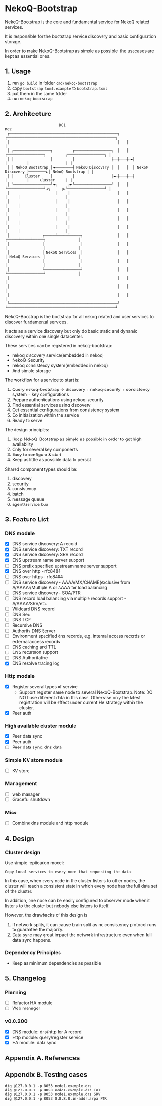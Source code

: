 # NekoQ-Bootstrap

NekoQ-Bootstrap is the core and fundamental service for NekoQ related services.

It is responsible for the bootstrap service discovery and basic configuration storage.

In order to make NekoQ-Bootstrap as simple as possible, the usecases are kept as essential ones.

## 1. Usage

1. run `go build` in folder `cmd/nekoq-bootstrap`
2. copy `bootstrap.toml.example` to `bootstrap.toml`
3. put them in the same folder
4. run `nekoq-bootstrap`

## 2. Architecture

```text
                         DC1                                                    DC2
 ┌──────────────────────────────────────────────────┐   ┌──────────────────────────────────────────────────┐
 │                                                  │   │                                                  │
 │ ┌─────────────────┐         ┌─────────────────┐  │   │  ┌─────────────────┐         ┌─────────────────┐ │
 │ │                 │         │                 ├──┼───┼─►│                 │         │                 │ │
 │ │ NekoQ Bootstrap │◄────────┤ NekoQ Discovery │  │   │  │ NekoQ Discovery ├────────►│ NekoQ Bootstrap │ │
 │ │     Cluster     │         │                 │◄─┼───┼──┤                 │         │     Cluster     │ │
 │ └─────────────────┘◄┐     ┌►└─────────────────┘  │   │  └─────────────────┘◄┐     ┌►└─────────────────┘ │
 │                     │     │                      │   │                      │     │                     │
 │                     │     │                      │   │                      │     │                     │
 │                     │     │                      │   │                      │     │                     │
 │                     │     │                      │   │                      │     │                     │
 │                     │     │                      │   │                      │     │                     │
 │               ┌─────┴─────┴─────┐                │   │                ┌─────┴─────┴─────┐               │
 │               │                 │                │   │                │                 │               │
 │               │ NekoQ Services  │                │   │                │ NekoQ Services  │               │
 │               │                 │                │   │                │                 │               │
 │               └─────────────────┘                │   │                └─────────────────┘               │
 │                                                  │   │                                                  │
 │                                                  │   │                                                  │
 │                                                  │   │                                                  │
 └──────────────────────────────────────────────────┘   └──────────────────────────────────────────────────┘

```

NekoQ-Boostrap is the bootstrap for all nekoq related and user services to discover fundamental services.

It acts as a service discovery but only do basic static and dynamic discovery within one single datacenter.

These services can be registered in nekoq-bootstrap:
* nekoq discovery service(embedded in nekoq)
* NekoQ-Security
* nekoq consistency system(embedded in nekoq)
* And simple storage

The workflow for a service to start is:
1. Query nekoq-bootstrap -> discovery + nekoq-security + consistency system + key configurations
2. Prepare authentications using nekoq-security
3. Find essential services using discovery
4. Get essential configurations from consistency system
5. Do initialization within the service
6. Ready to serve

The design principles:
1. Keep NekoQ-Bootstrap as simple as possible in order to get high availability
2. Only for several key components
3. Easy to configure & start
4. Keep as little as possible data to persist

Shared component types should be:
1. discovery
2. security
3. consistency
4. batch
5. message queue
6. agent/service bus

## 3. Feature List

### DNS module

* [X] DNS service discovery: A record
* [X] DNS service discovery: TXT record
* [X] DNS service discovery: SRV record
* [X] DNS upstream name server support
* [ ] DNS prefix specified upstream name server support
* [X] DNS over http - rfc8484
* [ ] DNS over https - rfc8484
* [ ] DNS service discovery - AAAA/MX/CNAME(exclusive from A/AAAA)/Multiple A or AAAA for load balancing
* [ ] DNS service discovery - SOA/PTR
* [ ] DNS record load balancing via multiple records support - A/AAAA/SRV/etc.
* [ ] Wildcard DNS record
* [ ] DNS Sec
* [ ] DNS TCP
* [ ] Recursive DNS
* [ ] Authority DNS Server
* [ ] Environment specified dns records, e.g. internal access records or external access records
* [ ] DNS caching and TTL
* [ ] DNS recursion support
* [ ] DNS Authoritative
* [x] DNS resolve tracing log

### Http module

* [X] Register several types of service
  * Support register same node to several NekoQ-Bootstrap. Note: DO NOT use different data in this case. Otherwise only the latest registration will be effect under current HA strategy within the cluster.
* [X] Peer auth

### High available cluster module

* [X] Peer data sync
* [X] Peer auth
* [ ] Peer data sync: dns data

### Simple KV store module

* [ ] KV store

### Management

* [ ] web manager
* [ ] Graceful shutdown

### Misc

* [ ] Combine dns module and http module

## 4. Design

### Cluster design

Use simple replication model:

```text
Copy local services to every node that requesting the data
```

In this case, when every node in the cluster listens to other nodes, the cluster will reach a consistent state in which every node has the full data set of the cluster.

In addition, one node can be easily configured to observer mode when it listens to the cluster but nobody else listens to itself.

However, the drawbacks of this design is:

1. If network splits, it can cause brain split as no consistency protocol runs to guarantee the majority.
2. Data sync may great impact the network infrastructure even when full data sync happens.

### Dependency Principles

* Keep as minimum dependencies as possible

## 5. Changelog

### Planning
* [ ] Refactor HA module
* [ ] Web manager

### v0.0.200
* [X] DNS module: dns/http for A record
* [X] Http module: query/register service
* [X] HA module: data sync

## Appendix A. References

## Appendix B. Testing cases

```text
dig @127.0.0.1 -p 8053 node1.example.dns
dig @127.0.0.1 -p 8053 node1.example.dns TXT
dig @127.0.0.1 -p 8053 node1.example.dns SRV
dig @127.0.0.1 -p 8053 8.8.8.8.in-addr.arpa PTR
```
